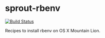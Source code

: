 sprout-rbenv
===============

[![Build Status](https://travis-ci.org/pivotal-sprout/sprout-rbenv.svg?branch=master)](https://travis-ci.org/pivotal-sprout/sprout-rbenv)

Recipes to install rbenv on OS X Mountain Lion.
